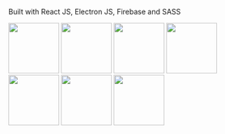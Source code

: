 
Built with React JS, Electron JS, Firebase and SASS

<img src="https://github.com/DamianPyCoder/RandomAssets__icons__V2/blob/main/VSCode-Dark.svg" width="100">
<img src="https://github.com/DamianPyCoder/RandomAssets__icons__V2/blob/main/React-Dark.svg" width="100">
<img src="https://github.com/DamianPyCoder/RandomAssets__icons__V2/blob/main/Electron.svg" width="100">
<img src="https://github.com/DamianPyCoder/RandomAssets__icons__V2/blob/main/Firebase-Dark.svg" width="100">
<img src="https://github.com/DamianPyCoder/RandomAssets__icons__V2/blob/main/Sass.svg" width="100">
<img src="https://github.com/DamianPyCoder/RandomAssets__icons__V2/blob/main/Yarn-Dark.svg" width="100">
<img src="https://github.com/DamianPyCoder/RandomAssets__icons__V2/blob/main/NodeJS-Dark.svg" width="100">

